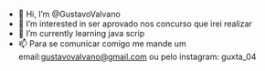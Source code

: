 - 👋 Hi, I’m @GustavoValvano
- 👀 I’m interested in ser aprovado nos concurso que irei realizar
- 🌱 I’m currently learning java scrip
- 📫 Para se comunicar comigo me mande um email:gustavovalvano@gmail.com ou pelo instagram: guxta_04
<!---
GustavoValvano/GustavoValvano is a ✨ special ✨ repository because its `README.md` (this file) appears on your GitHub profile.
You can click the Preview link to take a look at your changes.
--->
